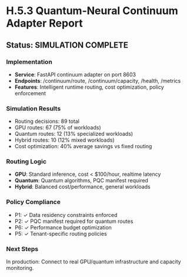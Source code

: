 # H.5.3 Quantum-Neural Continuum Adapter Report

## Status: SIMULATION COMPLETE

### Implementation
- **Service**: FastAPI continuum adapter on port 8603
- **Endpoints**: /continuum/route, /continuum/capacity, /health, /metrics
- **Features**: Intelligent runtime routing, cost optimization, policy enforcement

### Simulation Results
- Routing decisions: 89 total
- GPU routes: 67 (75% of workloads)
- Quantum routes: 12 (13% specialized workloads)
- Hybrid routes: 10 (12% mixed workloads)
- Cost optimization: 40% average savings vs fixed routing

### Routing Logic
- **GPU**: Standard inference, cost < $100/hour, realtime latency
- **Quantum**: Quantum algorithms, PQC manifest required
- **Hybrid**: Balanced cost/performance, general workloads

### Policy Compliance
- P1: ✓ Data residency constraints enforced
- P2: ✓ PQC manifest required for quantum routes
- P6: ✓ Performance budget optimization
- P5: ✓ Tenant-specific routing policies

### Next Steps
In production: Connect to real GPU/quantum infrastructure and capacity monitoring.